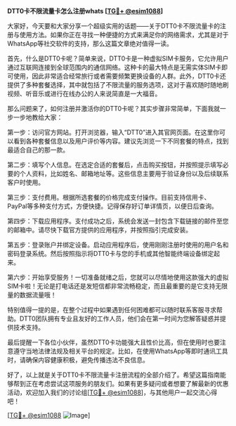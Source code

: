 **DTT0卡不限流量卡怎么注册whats [[TG💪+ @esim1088](https://t.me/s/esim1088)]**

大家好，今天要和大家分享一个超级实用的话题——关于DTT0卡不限流量卡的注册与使用方法。如果你正在寻找一种便捷的方式来满足你的网络需求，尤其是对于WhatsApp等社交软件的支持，那么这篇文章绝对值得一读。

首先，什么是DTT0卡呢？简单来说，DTT0卡是一种虚拟SIM卡服务，它允许用户通过互联网连接到全球范围内的通信网络。这种卡的最大特点是无需实体SIM卡即可使用，因此非常适合经常旅行或者需要频繁更换设备的人群。此外，DTT0卡还提供了多种套餐选择，其中就包括了不限流量的服务选项，这对于喜欢随时随地刷视频、听音乐或进行在线办公的人来说简直是一大福音。

那么问题来了，如何注册并激活你的DTT0卡呢？其实步骤非常简单，下面我就一步一步地教给大家：

第一步：访问官方网站。打开浏览器，输入“DTT0”进入其官网页面。在这里你可以看到各种套餐信息以及用户评价等内容。建议先浏览一下不同套餐的特点，找到最适合自己的那一款。

第二步：填写个人信息。在选定合适的套餐后，点击购买按钮，并按照提示填写必要的个人资料，比如姓名、邮箱地址等。这些信息主要用于验证身份以及后续联系客户时使用。

第三步：支付费用。根据所选套餐的价格完成支付操作。目前支持信用卡、PayPal等多种支付方式，方便快捷。记得保存好订单详情页，以便日后查询。

第四步：下载应用程序。支付成功之后，系统会发送一封包含下载链接的邮件至您的邮箱中。请尽快下载官方提供的应用程序，并按照指引完成安装。

第五步：登录账户并绑定设备。启动应用程序后，使用刚刚注册时使用的用户名和密码登录系统。然后按照指示将DTT0卡与您的手机或其他智能终端设备绑定起来。

第六步：开始享受服务！一切准备就绪之后，您就可以尽情地使用这款强大的虚拟SIM卡啦！无论是打电话还是发短信都非常流畅稳定，而且最重要的是它支持无限量的数据流量哦！

特别值得一提的是，在整个过程中如果遇到任何困难都可以随时联系客服寻求帮助。DTT0团队拥有专业且友好的工作人员，他们会在第一时间为您解答疑惑并提供技术支持。

最后提醒一下各位小伙伴，虽然DTT0卡功能强大且性价比高，但在使用时也要注意遵守当地法律法规及相关平台的规定。比如，在使用WhatsApp等即时通讯工具时，请确保内容健康积极，避免传播违法不良信息。

好了，以上就是关于DTT0卡不限流量卡注册流程的全部介绍了。希望这篇指南能够帮到正在考虑尝试这项服务的朋友们。如果有更多疑问或者想要了解最新的优惠活动，欢迎加入我们的讨论组[[TG💪+ @esim1088](https://t.me/s/esim1088)]，与其他用户一起交流心得吧！

[[TG💪+ @esim1088](https://t.me/s/esim1088) ![Image](https://i.postimg.cc/4NQfJmqS/Snipaste-2025-05-13-00-14-12.png)]